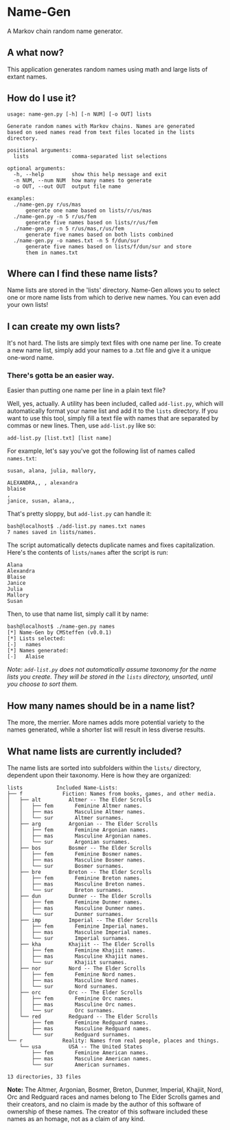 # Name-Gen
A Markov chain random name generator.

## A what now?
This application generates random names using math and large lists of extant names.

## How do I use it?
```
usage: name-gen.py [-h] [-n NUM] [-o OUT] lists

Generate random names with Markov chains. Names are generated
based on seed names read from text files located in the lists
directory.

positional arguments:
  lists              comma-separated list selections

optional arguments:
  -h, --help         show this help message and exit
  -n NUM, --num NUM  how many names to generate
  -o OUT, --out OUT  output file name

examples:
  ./name-gen.py r/us/mas
      generate one name based on lists/r/us/mas
  ./name-gen.py -n 5 r/us/fem
      generate five names based on lists/r/us/fem
  ./name-gen.py -n 5 r/us/mas,r/us/fem
      generate five names based on both lists combined
  ./name-gen.py -o names.txt -n 5 f/dun/sur
      generate five names based on lists/f/dun/sur and store
      them in names.txt
```

## Where can I find these name lists?
Name lists are stored in the 'lists' directory. Name-Gen allows you to select one or more name lists from which to derive new names. You can even add your own lists!

## I can create my own lists?
It's not hard. The lists are simply text files with one name per line. To create a new name list, simply add your names to a .txt file and give it a unique one-word name.

### There's gotta be an easier way.
Easier than putting one name per line in a plain text file?

Well, yes, actually. A utility has been included, called `add-list.py`, which will automatically format your name list and add it to the `lists` directory. If you want to use this tool, simply fill a text file with names that are separated by commas or new lines. Then, use `add-list.py` like so:

```
add-list.py [list.txt] [list name]
```

For example, let's say you've got the following list of names called `names.txt`:

```
susan, alana, julia, mallory,

ALEXANDRA,, , alexandra
blaise
,
janice, susan, alana,,

```

That's pretty sloppy, but `add-list.py` can handle it:

```
bash@localhost$ ./add-list.py names.txt names
7 names saved in lists/names.
```

The script automatically detects duplicate names and fixes capitalization. Here's the contents of `lists/names` after the script is run:

```
Alana
Alexandra
Blaise
Janice
Julia
Mallory
Susan
```

Then, to use that name list, simply call it by name:

```
bash@localhost$ ./name-gen.py names
[*] Name-Gen by CMSteffen (v0.0.1)
[*] Lists selected:
[-]   names
[*] Names generated:
[-]   Alaise
```

*Note: `add-list.py` does not automatically assume taxonomy for the name lists you create. They will be stored in the `lists` directory, unsorted, until you choose to sort them.*

## How many names should be in a name list?
The more, the merrier. More names adds more potential variety to the names generated, while a shorter list will result in less diverse results.

## What name lists are currently included?
The name lists are sorted into subfolders within the `lists/` directory, dependent upon their taxonomy. Here is how they are organized:

```
lists           Included Name-Lists:
├── f             Fiction: Names from books, games, and other media.
│   ├── alt         Altmer -- The Elder Scrolls
│   │   ├── fem       Feminine Altmer names.
│   │   ├── mas       Masculine Altmer names.
│   │   └── sur       Altmer surnames.
│   ├── arg         Argonian -- The Elder Scrolls
│   │   ├── fem       Feminine Argonian names.
│   │   ├── mas       Masculine Argonian names.
│   │   └── sur       Argonian surnames.
│   ├── bos         Bosmer -- The Elder Scrolls
│   │   ├── fem       Feminine Bosmer names.
│   │   ├── mas       Masculine Bosmer names.
│   │   └── sur       Bosmer surnames.
│   ├── bre         Breton -- The Elder Scrolls
│   │   ├── fem       Feminine Breton names.
│   │   ├── mas       Masculine Breton names.
│   │   └── sur       Breton surnames.
│   ├── dun         Dunmer -- The Elder Scrolls
│   │   ├── fem       Feminine Dunmer names.
│   │   ├── mas       Masculine Dunmer names.
│   │   └── sur       Dunmer surnames.
│   ├── imp         Imperial -- The Elder Scrolls
│   │   ├── fem       Feminine Imperial names.
│   │   ├── mas       Masculine Imperial names.
│   │   └── sur       Imperial surnames.
│   ├── kha         Khajiit -- The Elder Scrolls
│   │   ├── fem       Feminine Khajiit names.
│   │   ├── mas       Masculine Khajiit names.
│   │   └── sur       Khajiit surnames.
│   ├── nor         Nord -- The Elder Scrolls
│   │   ├── fem       Feminine Nord names.
│   │   ├── mas       Masculine Nord names.
│   │   └── sur       Nord surnames.
│   ├── orc         Orc -- The Elder Scrolls
│   │   ├── fem       Feminine Orc names.
│   │   ├── mas       Masculine Orc names.
│   │   └── sur       Orc surnames.
│   └── red         Redguard -- The Elder Scrolls
│       ├── fem       Feminine Redguard names.
│       ├── mas       Masculine Redguard names.
│       └── sur       Redguard surnames.
└── r             Reality: Names from real people, places and things.
    └── usa         USA -- The United States
        ├── fem       Feminine American names.
        ├── mas       Masculine American names.
        └── sur       American surnames.

13 directories, 33 files
```

**Note:** The Altmer, Argonian, Bosmer, Breton, Dunmer, Imperial, Khajiit, Nord, Orc and Redguard races and names belong to The Elder Scrolls games and their creators, and no claim is made by the author of this software of ownership of these names. The creator of this software included these names as an homage, not as a claim of any kind.
